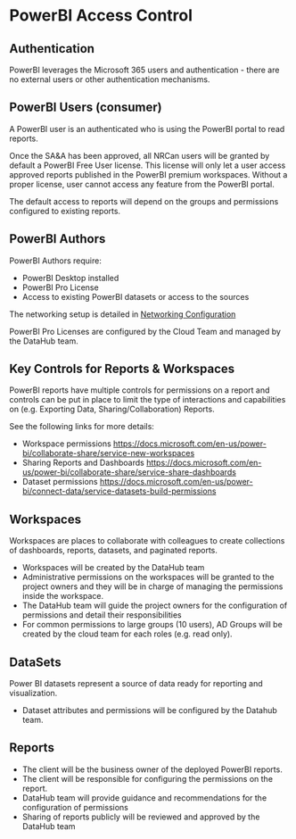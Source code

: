 # PowerBI Access Control

## Authentication

PowerBI leverages the Microsoft 365 users and authentication - there are no external users or other authentication mechanisms. 

## PowerBI Users (consumer)

A PowerBI user is an authenticated who is using the PowerBI portal to read reports. 

Once the SA&A has been approved, all NRCan users will be granted by default a PowerBI Free User license. This license will only let a user access approved reports published in the PowerBI premium workspaces. Without a proper license, user cannot access any feature from the PowerBI portal.

The default access to reports will depend on the groups and permissions configured to existing reports. 

## PowerBI Authors

PowerBI Authors require:
- PowerBI Desktop installed
- PowerBI Pro License
- Access to existing PowerBI datasets or access to the sources 

The networking setup is detailed in [Networking Configuration](/PBI-%2D-Concept-Of-Operations/PBI-%2D-Networking)

PowerBI Pro Licenses are configured by the Cloud Team and managed by the DataHub team.

## Key Controls for Reports & Workspaces

PowerBI reports have multiple controls for permissions on a report and controls can be put in place to limit the type of interactions and capabilities on (e.g. Exporting Data, Sharing/Collaboration) Reports.

See the following links for more details:
- Workspace permissions https://docs.microsoft.com/en-us/power-bi/collaborate-share/service-new-workspaces
- Sharing Reports and Dashboards 
https://docs.microsoft.com/en-us/power-bi/collaborate-share/service-share-dashboards
- Dataset permissions
https://docs.microsoft.com/en-us/power-bi/connect-data/service-datasets-build-permissions

## Workspaces

Workspaces are places to collaborate with colleagues to create collections of dashboards, reports, datasets, and paginated reports.

- Workspaces will be created by the DataHub team
- Administrative permissions on the workspaces will be granted to the project owners and they will be in charge of managing the permissions inside the workspace.
- The DataHub team will guide the project owners for the configuration of permissions and detail their responsibilities
- For common permissions to large groups (10 users), AD Groups will be created by the cloud team for each roles (e.g. read only).

## DataSets

Power BI datasets represent a source of data ready for reporting and visualization. 

- Dataset attributes and permissions will be configured by the Datahub team.

## Reports

- The client will be the business owner of the deployed PowerBI reports.
- The client will be responsible for configuring the permissions on the report.
- DataHub team will provide guidance and recommendations for the configuration of permissions
- Sharing of reports publicly will be reviewed and approved by the DataHub team

